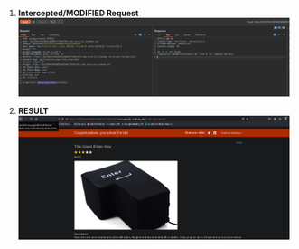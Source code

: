 1. **Intercepted/MODIFIED Request**  
   ![Intercepted Request](https://github.com/Harbeer-Singh/Portswigger-Labs/blob/main/COMMAND%20INJECTION/LAB-1/images/1.png)

2. **RESULT**  
   ![Modified Request](https://github.com/Harbeer-Singh/Portswigger-Labs/blob/main/COMMAND%20INJECTION/LAB-1/images/2.png)
